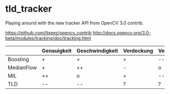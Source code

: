 # tld_tracker

Playing around with the new tracker API from OpenCV 3.0 contrib.

https://github.com/Itseez/opencv_contrib
http://docs.opencv.org/3.0-beta/modules/tracking/doc/tracking.html

|            | Genauigkeit | Geschwindigkeit | Verdeckung | Verlassen |
|------------|-------------|-----------------|------------|-----------|
| Boosting   | +           | +               | +          | --        |
| MedianFlow | +           | ++              | -          | o         |
| MIL        | ++          | o               | +          | --        |
| TLD        | --          | --              | ?          | ?         |
